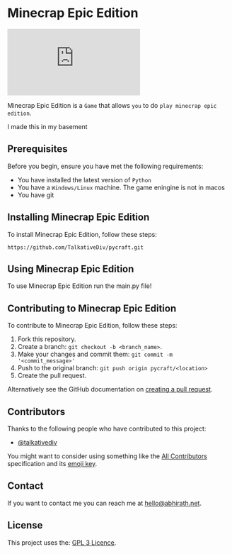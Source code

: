 # Minecrap Epic Edition

<!--- These are examples. See https://shields.io for others or to customize this set of shields. You might want to include dependencies, project status and licence info here --->

![GitHub contributors](https://img.shields.io/github/contributors/scottydocs/README-template.md)

Minecrap Epic Edition
is a `Game` that allows `you` to do `play minecrap epic edition`.

I made this in my basement

## Prerequisites

Before you begin, ensure you have met the following requirements:

- You have installed the latest version of `Python`
- You have a `Windows/Linux` machine. The game eningine is not in macos
- You have git

## Installing Minecrap Epic Edition

To install Minecrap Epic Edition, follow these steps:

`https://github.com/TalkativeDiv/pycraft.git`

## Using Minecrap Epic Edition

To use Minecrap Epic Edition run the main.py file!

## Contributing to Minecrap Epic Edition

<!--- If your README is long or you have some specific process or steps you want contributors to follow, consider creating a separate CONTRIBUTING.md file--->

To contribute to Minecrap Epic Edition, follow these steps:

1. Fork this repository.
2. Create a branch: `git checkout -b <branch_name>`.
3. Make your changes and commit them: `git commit -m '<commit_message>'`
4. Push to the original branch: `git push origin pycraft/<location>`
5. Create the pull request.

Alternatively see the GitHub documentation on [creating a pull request](https://help.github.com/en/github/collaborating-with-issues-and-pull-requests/creating-a-pull-request).

## Contributors

Thanks to the following people who have contributed to this project:

- [@talkativediv](https://github.com/talkativediv)

You might want to consider using something like the [All Contributors](https://github.com/all-contributors/all-contributors) specification and its [emoji key](https://allcontributors.org/docs/en/emoji-key).

## Contact

If you want to contact me you can reach me at hello@abhirath.net.

## License

<!--- If you're not sure which open license to use see https://choosealicense.com/--->

This project uses the: [GPL 3 Licence](https://choosealicense.com/licenses/gpl-3.0/).
